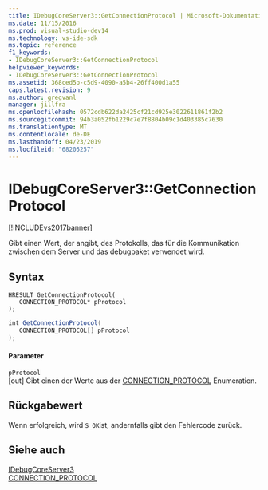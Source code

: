 ```yaml
---
title: IDebugCoreServer3::GetConnectionProtocol | Microsoft-Dokumentation
ms.date: 11/15/2016
ms.prod: visual-studio-dev14
ms.technology: vs-ide-sdk
ms.topic: reference
f1_keywords:
- IDebugCoreServer3::GetConnectionProtocol
helpviewer_keywords:
- IDebugCoreServer3::GetConnectionProtocol
ms.assetid: 368ced5b-c5d9-4090-a5b4-26ff400d1a55
caps.latest.revision: 9
ms.author: gregvanl
manager: jillfra
ms.openlocfilehash: 0572cdb622da2425cf21cd925e3022611861f2b2
ms.sourcegitcommit: 94b3a052fb1229c7e7f8804b09c1d403385c7630
ms.translationtype: MT
ms.contentlocale: de-DE
ms.lasthandoff: 04/23/2019
ms.locfileid: "68205257"
---
```

# <a name="idebugcoreserver3getconnectionprotocol"></a>IDebugCoreServer3::GetConnectionProtocol
[!INCLUDE[vs2017banner](../../../includes/vs2017banner.md)]

Gibt einen Wert, der angibt, des Protokolls, das für die Kommunikation zwischen dem Server und das debugpaket verwendet wird.  
  
## <a name="syntax"></a>Syntax  
  
```cpp#  
HRESULT GetConnectionProtocol(  
   CONNECTION_PROTOCOL* pProtocol  
);  
```  
  
```csharp  
int GetConnectionProtocol(  
   CONNECTION_PROTOCOL[] pProtocol  
);  
```  
  
#### <a name="parameters"></a>Parameter  
 `pProtocol`  
 [out] Gibt einen der Werte aus der [CONNECTION_PROTOCOL](../../../extensibility/debugger/reference/connection-protocol.md) Enumeration.  
  
## <a name="return-value"></a>Rückgabewert  
 Wenn erfolgreich, wird `S_OK`ist, andernfalls gibt den Fehlercode zurück.  
  
## <a name="see-also"></a>Siehe auch  
 [IDebugCoreServer3](../../../extensibility/debugger/reference/idebugcoreserver3.md)   
 [CONNECTION_PROTOCOL](../../../extensibility/debugger/reference/connection-protocol.md)
